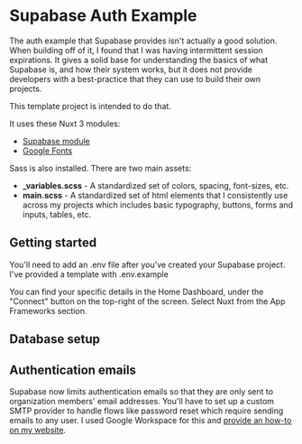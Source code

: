 # Supabase Auth Example

The auth example that Supabase provides isn't actually a good solution. When building off of it, I found that I was having intermittent session expirations. It gives a solid base for understanding the basics of what Supabase is, and how their system works, but it does not provide developers with a best-practice that they can use to build their own projects.

This template project is intended to do that. 

It uses these Nuxt 3 modules:

- [Supabase module](https://supabase.nuxtjs.org/get-started)
- [Google Fonts](https://google-fonts.nuxtjs.org/)

Sass is also installed. There are two main assets:

- **_variables.scss** - A standardized set of colors, spacing, font-sizes, etc.
- **main.scss** - A standardized set of html elements that I consistently use across my projects which includes basic typography, buttons, forms and inputs, tables, etc.

## Getting started

You'll need to add an .env file after you've created your Supabase project. I've provided a template with .env.example

You can find your specific details in the Home Dashboard, under the "Connect" button on the top-right of the screen. Select Nuxt from the App Frameworks section.

## Database setup



## Authentication emails

Supabase now limits authentication emails so that they are only sent to organization members' email addresses. You'll have to set up a custom SMTP provider to handle flows like password reset which require sending emails to any user. I used Google Workspace for this and [provide an how-to on my website](https://www.ramijames.com/thoughts/supabase-email-authentication-with-google-workspace).